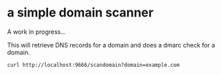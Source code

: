 # a simple domain scanner

A work in progress...

This will retrieve DNS records for a domain and does a dmarc check for a domain.

`curl http://localhost:9666/scandomain?domain=example.com`
